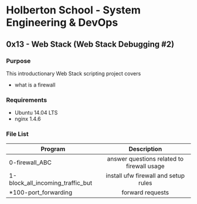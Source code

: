 # Holberton School - System Engineering & DevOps
## 0x13 - Web Stack (Web Stack Debugging #2)

### Purpose
This introductionary Web Stack scripting project covers
* what is a firewall

### Requirements
* Ubuntu 14.04 LTS
* nginx 1.4.6

### File List
| Program	  | Description						     |
| --------------- |:--------------------------------------------------------:|
| 0-firewall_ABC | answer questions related to firewall usage |
| 1-block_all_incoming_traffic_but | install ufw firewall and setup rules |
| *100-port_forwarding | forward requests |